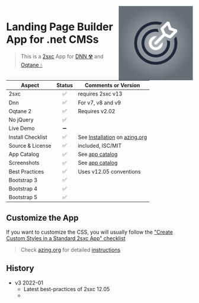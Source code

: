 <img src="app-icon.png" align="right" width="200px">

# Landing Page Builder App for .net CMSs

> This is a [2sxc](https://2sxc.org) App for [DNN ☢️](https://www.dnnsoftware.com/) and [Oqtane 💧](https://www.oqtane.org/)


| Aspect              | Status | Comments or Version |
| ------------------- | :----: | ------------------- |
| 2sxc                | ✅    | requires 2sxc v13
| Dnn                 | ✅    | For v7, v8 and v9
| Oqtane 2            | ✅    | Requires v2.02
| No jQuery           | ✅    | 
| Live Demo           | ➖    |
| Install Checklist   | ✅    | See [Installation](https://azing.org/2sxc/r/TBMhK1YB) on [azing.org](https://azing.org/2sxc)
| Source & License    | ✅    | included, ISC/MIT
| App Catalog         | ✅    | See [app catalog](https://2sxc.org/en/apps/app/landing-page-builder-app-v3-hybrid-for-dnn-and-oqtane)
| Screenshots         | ✅    | See [app catalog](https://2sxc.org/en/apps/app/landing-page-builder-app-v3-hybrid-for-dnn-and-oqtane)
| Best Practices      | ✅    | Uses v12.05 conventions
| Bootstrap 3         | ✅    |
| Bootstrap 4         | ✅    |
| Bootstrap 5         | ✅    |

## Customize the App

If you want to customize the CSS, you will usually follow the ["Create Custom Styles in a Standard 2sxc App" checklist](https://azing.org/2sxc/r/gg_aB9FD)

> Check [azing.org](https://azing.org/2sxc) for detailed [instructions](https://azing.org/2sxc/l/893_f2Sy/app-landing-page-builder)

## History

* v3 2022-01
    * Latest best-practices of 2sxc 12.05
    * 